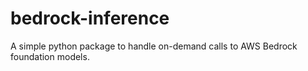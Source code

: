 # bedrock-inference
A simple python package to handle on-demand calls to AWS Bedrock foundation models.
